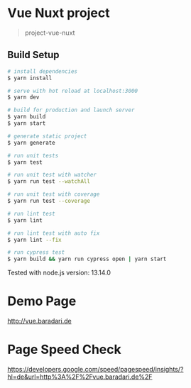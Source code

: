 # Vue Nuxt project

> project-vue-nuxt

## Build Setup

``` bash
# install dependencies
$ yarn install

# serve with hot reload at localhost:3000
$ yarn dev

# build for production and launch server
$ yarn build
$ yarn start

# generate static project
$ yarn generate

# run unit tests
$ yarn test

# run unit test with watcher
$ yarn run test --watchAll

# run unit test with coverage
$ yarn run test --coverage

# run lint test
$ yarn lint

# run lint test with auto fix
$ yarn lint --fix

# run cypress test
$ yarn build && yarn run cypress open | yarn start
```

Tested with node.js version: 13.14.0

# Demo Page
http://vue.baradari.de

# Page Speed Check
https://developers.google.com/speed/pagespeed/insights/?hl=de&url=http%3A%2F%2Fvue.baradari.de%2F
